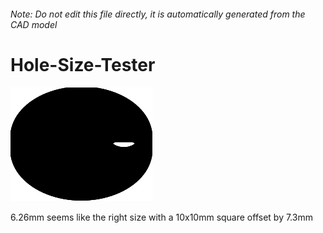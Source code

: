 ###### Note: Do not edit this file directly, it is automatically generated from the CAD model

# Hole-Size-Tester

![](/project.svg)

6.26mm seems like the right size with a 10x10mm square offset by 7.3mm


